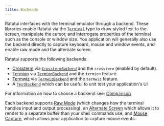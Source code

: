 ```yaml
---
title: Backends
---
```


Ratatui interfaces with the terminal emulator through a backend. These libraries enable Ratatui via
the [`Terminal`] type to draw styled text to the screen, manipulate the cursor, and interrogate
properties of the terminal such as the console or window size. You application will generally also
use the backend directly to capture keyboard, mouse and window events, and enable raw mode and the
alternate screen.

Ratatui supports the following backends:

- [Crossterm] via [`CrosstermBackend`] and the `crossterm` (enabled by default).
- [Termion] via [`TermionBackend`] and the `termion` feature.
- [Termwiz] via [`TermwizBackend`] and the `termwiz` feature.
- A [`TestBackend`] which can be useful to unit test your application's UI

For information on how to choose a backend see: [Comparison](./comparison/)

Each backend supports [Raw Mode](./raw-mode/) (which changes how the terminal handles input and
output processing), an [Alternate Screen](./alternate-screen/) which allows it to render to a
separate buffer than your shell commands use, and [Mouse Capture](./mouse-capture/), which allows
your application to capture mouse events.

[Crossterm]: https://crates.io/crates/crossterm
[Termion]: https://crates.io/crates/termion
[Termwiz]: https://crates.io/crates/termwiz
[`Terminal`]: https://docs.rs/ratatui/latest/ratatui/terminal/struct.Terminal.html
[`CrosstermBackend`]: https://docs.rs/ratatui/latest/ratatui/backend/struct.CrosstermBackend.html
[`TermionBackend`]: https://docs.rs/ratatui/latest/ratatui/backend/struct.TermionBackend.html
[`TermwizBackend`]: https://docs.rs/ratatui/latest/ratatui/backend/struct.TermwizBackend.html
[`TestBackend`]: https://docs.rs/ratatui/latest/ratatui/backend/struct.TestBackend.html
